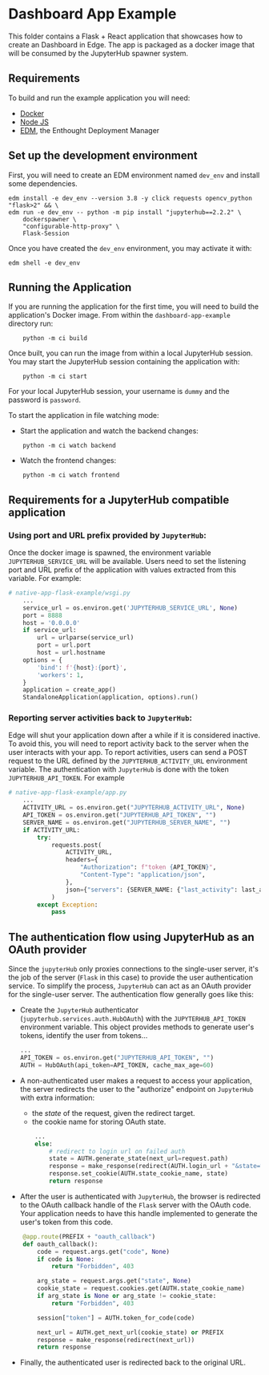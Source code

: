 # Dashboard App Example

This folder contains a Flask + React application that showcases how to
create an Dashboard in Edge. The app is packaged as a docker image that will be consumed by the JupyterHub spawner system.

## Requirements

To build and run the example application you will need:
- [Docker](https://docker.com)
- [Node JS](https://nodejs.org)
- [EDM](https://www.enthought.com/edm/), the Enthought Deployment Manager 

## Set up the development environment

First, you will need to create an EDM environment named `dev_env` and install some dependencies.

```commandline
edm install -e dev_env --version 3.8 -y click requests opencv_python "flask>2" && \
edm run -e dev_env -- python -m pip install "jupyterhub==2.2.2" \
    dockerspawner \
    "configurable-http-proxy" \
    Flask-Session
```   

Once you have created the `dev_env` environment, you may activate it with:

```commandline
edm shell -e dev_env
```   

## Running the Application

If you are running the application for the first time, you will need to build
the application's Docker image. From within the `dashboard-app-example` directory
run:

```commandline
    python -m ci build
```

Once built, you can run the image from within a local JupyterHub session. You may start the JupyterHub session containing the application with:

```commandline
    python -m ci start
```

For your local JupyterHub session, your username is `dummy` and the password is `password`.

To start the application in file watching mode:
- Start the application and watch the backend changes:

```commandline
    python -m ci watch backend
```
- Watch the frontend changes:

```commandline
    python -m ci watch frontend
```


## Requirements for a JupyterHub compatible application

### Using port and URL prefix provided by `JupyterHub`: 

Once the docker image is spawned, the environment variable `JUPYTERHUB_SERVICE_URL`
will be available. Users need to set the listening port and URL prefix of the
application with values extracted from this variable. For example:

```python
# native-app-flask-example/wsgi.py
    ...
    service_url = os.environ.get('JUPYTERHUB_SERVICE_URL', None)
    port = 8888
    host = '0.0.0.0'
    if service_url:
        url = urlparse(service_url)
        port = url.port
        host = url.hostname
    options = {
        'bind': f'{host}:{port}',
        'workers': 1,
    }
    application = create_app()
    StandaloneApplication(application, options).run()
```

### Reporting server activities back to `JupyterHub`: 

Edge will shut your application down after a while if it is considered inactive.
To avoid this, you will need to report activity back to the server when the user
interacts with your app.
To report activities, users can send a POST request to the URL defined by the 
`JUPYTERHUB_ACTIVITY_URL` environment variable. The authentication with `JupyterHub`
is done with the token `JUPYTERHUB_API_TOKEN`. For example  

```python
# native-app-flask-example/app.py
    ...
    ACTIVITY_URL = os.environ.get("JUPYTERHUB_ACTIVITY_URL", None)
    API_TOKEN = os.environ.get("JUPYTERHUB_API_TOKEN", "")
    SERVER_NAME = os.environ.get("JUPYTERHUB_SERVER_NAME", "")
    if ACTIVITY_URL:
        try:
            requests.post(
                ACTIVITY_URL,
                headers={
                    "Authorization": f"token {API_TOKEN}",
                    "Content-Type": "application/json",
                },
                json={"servers": {SERVER_NAME: {"last_activity": last_activity}}},
            )
        except Exception:
            pass
```

## The authentication flow using JupyterHub as an OAuth provider

Since the `jupyterHub` only proxies connections to the single-user server,
it's the job of the server (`Flask` in this case) to provide the user authentication
service. To simplify the process, `JupyterHub` can act as an OAuth provider for the
single-user server.
The authentication flow generally goes like this:

* Create the `JupyterHub` authenticator (`jupyterhub.services.auth.HubOAuth`)
with the `JUPYTERHUB_API_TOKEN` environment variable. This object provides methods
to generate user's tokens, identify the user from tokens...

    ```python
    ...
    API_TOKEN = os.environ.get("JUPYTERHUB_API_TOKEN", "")
    AUTH = HubOAuth(api_token=API_TOKEN, cache_max_age=60)
    ```
* A non-authenticated user makes a request to access your application, the server
redirects the user to the "authorize" endpoint on `JupyterHub` with extra information:
    - the *state* of the request, given the redirect target.
    - the cookie name for storing OAuth state.

    ```python
        ...
        else:
            # redirect to login url on failed auth
            state = AUTH.generate_state(next_url=request.path)
            response = make_response(redirect(AUTH.login_url + "&state=%s" % state))
            response.set_cookie(AUTH.state_cookie_name, state)
            return response
    ```
* After the user is authenticated with `JupyterHub`, the browser is redirected to the
OAuth callback handle of the `Flask` server with the OAuth code. Your application needs
to have this handle implemented to generate the user's token from this code.

```python
    @app.route(PREFIX + "oauth_callback")
    def oauth_callback():
        code = request.args.get("code", None)
        if code is None:
            return "Forbidden", 403

        arg_state = request.args.get("state", None)
        cookie_state = request.cookies.get(AUTH.state_cookie_name)
        if arg_state is None or arg_state != cookie_state:
            return "Forbidden", 403

        session["token"] = AUTH.token_for_code(code)

        next_url = AUTH.get_next_url(cookie_state) or PREFIX
        response = make_response(redirect(next_url))
        return response
```

* Finally, the authenticated user is redirected back to the original URL. 



